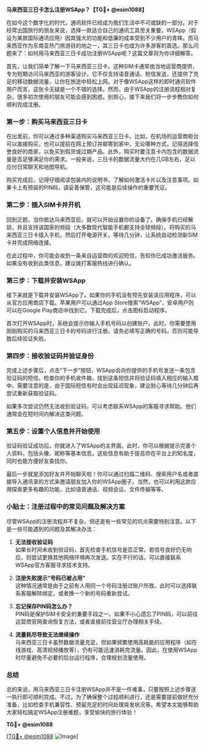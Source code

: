 **马来西亚三日卡怎么注册WSApp？【TG💪+ @esim1088】**

在如今这个数字化的时代，通讯软件已经成为我们生活中不可或缺的一部分。对于经常出国旅行的朋友来说，选择一款适合自己的通讯工具至关重要。WSApp（假设为某款国际通讯应用）因其强大的功能和低廉的成本受到不少用户的青睐。而马来西亚作为东南亚热门旅游目的地之一，其三日卡也成为许多游客的首选。那么问题来了：如何用马来西亚三日卡成功注册WSApp呢？这篇文章将为你详细解答。

首先，让我们简单了解一下马来西亚三日卡。这种SIM卡通常由当地运营商提供，专为短期访问马来西亚的游客设计。它不仅支持语音通话、短信发送，还提供了充足的移动数据流量，让你在旅途中轻松上网。对于像WSApp这样的即时通讯软件用户而言，这张卡无疑是一个不错的选择。然而，由于WSApp的注册流程相对复杂，很多初次使用的朋友可能会感到困惑。别担心，接下来我们将一步步教你如何顺利完成注册。

### **第一步：购买马来西亚三日卡**
在出发前，你可以通过多种渠道购买马来西亚三日卡。比如，在机场的运营商柜台可以直接购买，也可以提前在网上预订并邮寄到家中。无论哪种方式，记得选择信誉良好的商家，以免买到假货或过期产品。此外，购买时要注意卡内包含的数据流量是否足够满足你的需求。一般来说，三日卡的数据流量大约在几GB左右，足以应付日常聊天和地图导航。

购买完成后，记得仔细阅读包装内的说明书，了解如何激活卡片以及注意事项。如果卡上有预装的PIN码，请妥善保管，这可能是后续操作的重要凭证。

### **第二步：插入SIM卡并开机**
回到正题，当你抵达马来西亚后，就可以开始设置你的设备了。确保手机已经解锁，并且支持该国家的频段（大多数现代智能手机都支持全球频段）。将购买的马来西亚三日卡插入手机，然后打开电源开关。等待几分钟，让系统自动检测新SIM卡并完成网络连接。

在此过程中，你可能会收到一条来自运营商的欢迎短信，告知你已成功激活服务。如果没有收到此类信息，建议拨打客服热线进行确认。

### **第三步：下载并安装WSApp**
接下来就是下载并安装WSApp了。如果你的手机没有预先安装该应用程序，可以从官方应用商店下载。苹果用户可以通过App Store搜索“WSApp”，安卓用户则可以在Google Play商店中找到它。下载完成后，点击图标启动程序。

首次打开WSApp时，系统会提示你输入手机号码以创建账户。此时，你需要使用刚刚购买的马来西亚三日卡的号码进行注册。请务必填写正确的号码，否则可能导致后续验证失败。

### **第四步：接收验证码并验证身份**
完成上述步骤后，点击“下一步”按钮，WSApp会向你提供的手机号发送一条包含验证码的短信。检查你的手机收件箱，找到这条短信并将验证码填入相应的输入框中。需要注意的是，由于国际短信有时会出现延迟现象，建议耐心等待几分钟后再尝试重新获取验证码。

如果多次尝试仍然无法收到验证码，可以考虑联系WSApp的客服寻求帮助。他们通常会在短时间内解决这类问题。

### **第五步：设置个人信息并开始使用**
验证码验证成功后，你就进入了WSApp的主界面。此时，你可以根据提示完善个人资料，包括头像、昵称等基本信息。这些信息有助于提高你在平台上的知名度，同时也能方便好友查找你。

最后一步就是添加好友并开始聊天啦！你可以通过扫描二维码、搜索用户名或者直接导入通讯录的方式来邀请朋友加入你的WSApp圈子。当然，也可以利用这款应用探索更多有趣的功能，比如语音通话、视频会议、文件传输等等。

### **小贴士：注册过程中的常见问题及解决方案**
尽管WSApp的注册流程并不复杂，但还是有一些常见的坑点需要特别注意。以下是一些可能遇到的问题及其解决办法：

1. **无法接收验证码**  
   如果长时间未收到验证码，首先检查手机信号是否正常。若信号良好仍无响应，则尝试更换其他网络环境再次发送。实在不行的话，可以直接联系WSApp官方客服寻求技术支持。

2. **注册失败提示“号码已被占用”**  
   这种情况通常是由于之前有人用同一个号码注册过账户所致。此时可以选择联系客服解除绑定，或者换一个新的号码重新尝试。

3. **忘记保存PIN码怎么办？**  
   PIN码是保护SIM卡安全的重要手段之一。如果不小心遗忘了PIN码，可以前往运营商官网查询恢复方法，或者直接前往营业厅办理相关手续。

4. **流量耗尽导致无法继续操作**  
   马来西亚三日卡虽然数据流量充足，但如果频繁使用高耗能的应用程序（如在线游戏、高清视频播放等），仍有可能迅速消耗完流量。因此，在使用WSApp时尽量避免不必要的后台运行程序，合理规划流量使用。

### **总结**
总的来说，用马来西亚三日卡注册WSApp并不是一件难事，只要按照上述步骤逐一执行即可顺利完成。不过，为了确保整个过程顺利进行，还是需要提前做好充分准备，比如检查手机兼容性、预留充足的时间处理突发状况等。希望本文能够帮助大家轻松搞定WSApp注册难题，享受愉快的旅行体验！

**TG💪+ @esim1088**  

[[TG💪+ @esim1088](https://t.me/s/esim1088) ![Image](https://i.postimg.cc/4NQfJmqS/Snipaste-2025-05-13-00-14-12.png)]